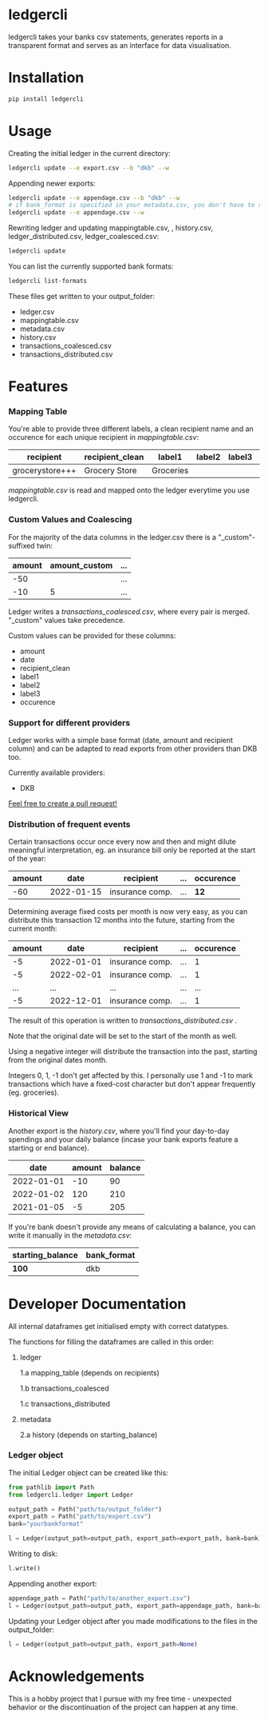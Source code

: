 # ledgercli

ledgercli takes your banks csv statements, generates reports in a transparent format
and serves as an interface for data visualisation.

# Installation

```bash
pip install ledgercli
```

# Usage

Creating the initial ledger in the current directory:

```bash
ledgercli update --e export.csv --b "dkb" --w
```

Appending newer exports:

```bash
ledgercli update --e appendage.csv --b "dkb" --w
# if bank_format is specified in your metadata.csv, you don't have to specify it again:
ledgercli update --e appendage.csv --w
```

Rewriting ledger and updating mappingtable.csv, , history.csv, ledger_distributed.csv, ledger_coalesced.csv:

```bash
ledgercli update
```

You can list the currently supported bank formats:

```bash
ledgercli list-formats
```

These files get written to your output_folder:

- ledger.csv
- mappingtable.csv
- metadata.csv
- history.csv
- transactions_coalesced.csv
- transactions_distributed.csv

# Features

### Mapping Table

You're able to provide three different labels, a clean recipient name
and an occurence for each unique recipient in _mappingtable.csv_:

| recipient       | recipient_clean | label1    | label2 | label3 | occurence |
| --------------- | --------------- | --------- | ------ | ------ | --------- |
| grocerystore+++ | Grocery Store   | Groceries |        |        | 0         |

_mappingtable.csv_ is read and mapped onto the ledger everytime you use ledgercli.

### Custom Values and Coalescing

For the majority of the data columns in the ledger.csv there is a "\_custom"-suffixed twin:

| amount | amount_custom | ... |
| ------ | ------------- | --- |
| -50    |               | ... |
| -10    | 5             | ... |

Ledger writes a _transactions_coalesced.csv_, where every pair is merged. "\_custom"
values take precedence.

Custom values can be provided for these columns:

- amount
- date
- recipient_clean
- label1
- label2
- label3
- occurence

### Support for different providers

Ledger works with a simple base format (date, amount and recipient column) and
can be adapted to read exports from other providers than DKB too.

Currently available providers:

- DKB

[Feel free to create a pull request!](https://github.com/tilschuenemann/ledger_refactor/pulls)

### Distribution of frequent events

Certain transactions occur once every now and then and might dilute meaningful interpretation, eg. an insurance bill only be reported at the
start of the year:

| amount | date       | recipient       | ... | occurence |
| ------ | ---------- | --------------- | --- | --------- |
| -60    | 2022-01-15 | insurance comp. | ... | **12**    |

Determining average fixed costs per month is now very easy, as you can distribute this transaction 12
months into the future, starting from the current month:

| amount | date       | recipient       | ... | occurence |
| ------ | ---------- | --------------- | --- | --------- |
| -5     | 2022-01-01 | insurance comp. | ... | 1         |
| -5     | 2022-02-01 | insurance comp. | ... | 1         |
| ...    | ...        | ...             | ... | ...       |
| -5     | 2022-12-01 | insurance comp. | ... | 1         |

The result of this operation is written to _transactions_distributed.csv_ .

Note that the original date will be set to the start of the month as well.

Using a negative integer will distribute the transaction into the past, starting from
the original dates month.

Integers 0, 1, -1 don't get affected by this. I personally use 1 and -1 to mark
transactions which have a fixed-cost character but don't appear frequently (eg. groceries).

### Historical View

Another export is the _history.csv_, where you'll find your day-to-day spendings and
your daily balance (incase your bank exports feature a starting or end balance).

| date       | amount | balance |
| ---------- | ------ | ------- |
| 2022-01-01 | -10    | 90      |
| 2022-01-02 | 120    | 210     |
| 2021-01-05 | -5     | 205     |

If you're bank doesn't provide any means of calculating a balance, you can write it manually in the _metadata.csv_:

| starting_balance | bank_format |
| ---------------- | ----------- |
| **100**          | dkb         |

# Developer Documentation

All internal dataframes get initialised empty with correct datatypes.

The functions for filling the dataframes are called in this order:

1.  ledger

    1.a mapping_table (depends on recipients)

    1.b transactions_coalesced

    1.c transactions_distributed

2.  metadata

    2.a history (depends on starting_balance)

### Ledger object

The initial Ledger object can be created like this:

```python
from pathlib import Path
from ledgercli.ledger import Ledger

output_path = Path("path/to/output_folder")
export_path = Path("path/to/export.csv")
bank="yourbankformat"

l = Ledger(output_path=output_path, export_path=export_path, bank=bank)
```

Writing to disk:

```python
l.write()
```

Appending another export:

```python
appendage_path = Path("path/to/another_export.csv")
l = Ledger(output_path=output_path, export_path=appendage_path, bank=bank)
```

Updating your Ledger object after you made modifications to the files in the output_folder:

```python
l = Ledger(output_path=output_path, export_path=None)
```

# Acknowledgements

This is a hobby project that I pursue with my free time - unexpected behavior or the discontinuation of the project can happen at any time.
